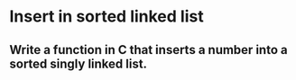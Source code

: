 # Insert in sorted linked list

## Write a function in C that inserts a number into a sorted singly linked list.
